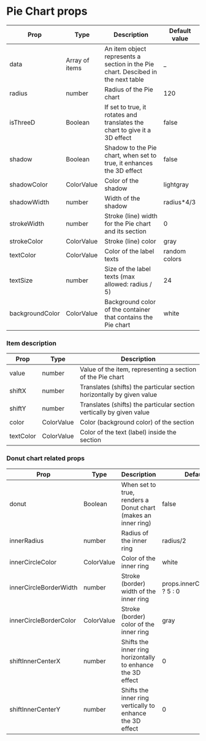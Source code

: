 # Pie Chart props

| Prop            | Type           | Description                                                                      | Default value |
| --------------- | -------------- | -------------------------------------------------------------------------------- | ------------- |
| data            | Array of items | An item object represents a section in the Pie chart. Descibed in the next table | \_            |
| radius          | number         | Radius of the Pie chart                                                          | 120           |
| isThreeD        | Boolean        | If set to true, it rotates and translates the chart to give it a 3D effect       | false         |
| shadow          | Boolean        | Shadow to the Pie chart, when set to true, it enhances the 3D effect             | false         |
| shadowColor     | ColorValue     | Color of the shadow                                                              | lightgray     |
| shadowWidth     | number         | Width of the shadow                                                              | radius\*4/3   |
| strokeWidth     | number         | Stroke (line) width for the Pie chart and its section                            | 0             |
| strokeColor     | ColorValue     | Stroke (line) color                                                              | gray          |
| textColor       | ColorValue     | Color of the label texts                                                         | random colors |
| textSize        | number         | Size of the label texts (max allowed: radius / 5)                                | 24            |
| backgroundColor | ColorValue     | Background color of the container that contains the Pie chart                    | white         |

### Item description

| Prop      | Type       | Description                                                            |
| --------- | ---------- | ---------------------------------------------------------------------- |
| value     | number     | Value of the item, representing a section of the Pie chart             |
| shiftX    | number     | Translates (shifts) the particular section horizontally by given value |
| shiftY    | number     | Translates (shifts) the particular section vertically by given value   |
| color     | ColorValue | Color (background color) of the section                                |
| textColor | ColorValue | Color of the text (label) inside the section                           |

### Donut chart related props

| Prop                   | Type       | Description                                                   | Default value                        |
| ---------------------- | ---------- | ------------------------------------------------------------- | ------------------------------------ |
| donut                  | Boolean    | When set to true, renders a Donut chart (makes an inner ring) | false                                |
| innerRadius            | number     | Radius of the inner ring                                      | radius/2                             |
| innerCircleColor       | ColorValue | Color of the inner ring                                       | white                                |
| innerCircleBorderWidth | number     | Stroke (border) width of the inner ring                       | props.innerCircleBorderColor ? 5 : 0 |
| innerCircleBorderColor | ColorValue | Stroke (border) color of the inner ring                       | gray                                 |
| shiftInnerCenterX      | number     | Shifts the inner ring horizontally to enhance the 3D effect   | 0                                    |
| shiftInnerCenterY      | number     | Shifts the inner ring vertically to enhance the 3D effect     | 0                                    |
